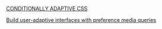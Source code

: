 [CONDITIONALLY ADAPTIVE CSS](https://pepelsbey.dev/articles/conditionally-adaptive)

[Build user-adaptive interfaces with preference media queries](https://codelabs.developers.google.com/codelabs/user-adaptive-interfaces)
